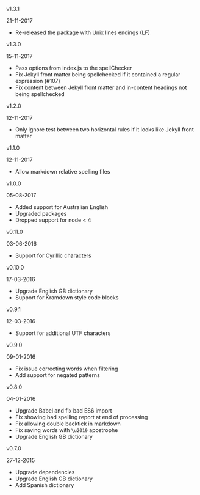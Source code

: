 v1.3.1

21-11-2017

- Re-released the package with Unix lines endings (LF)

v1.3.0

15-11-2017

- Pass options from index.js to the spellChecker
- Fix Jekyll front matter being spellchecked if it contained a regular expression (#107)
- Fix content between Jekyll front matter and in-content headings not being spellchecked

v1.2.0

12-11-2017

- Only ignore test between two horizontal rules if it looks like Jekyll front matter

v1.1.0

12-11-2017

- Allow markdown relative spelling files

v1.0.0

05-08-2017

- Added support for Australian English
- Upgraded packages
- Dropped support for node < 4

v0.11.0

03-06-2016

- Support for Cyrillic characters

v0.10.0

17-03-2016

- Upgrade English GB dictionary
- Support for Kramdown style code blocks

v0.9.1

12-03-2016

- Support for additional UTF characters

v0.9.0

09-01-2016

- Fix issue correcting words when filtering
- Add support for negated patterns

v0.8.0

04-01-2016

- Upgrade Babel and fix bad ES6 import
- Fix showing bad spelling report at end of processing
- Fix allowing double backtick in markdown
- Fix saving words with `\u2019` apostrophe
- Upgrade English GB dictionary

v0.7.0

27-12-2015

- Upgrade dependencies
- Upgrade English GB dictionary
- Add Spanish dictionary

